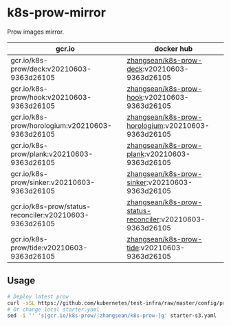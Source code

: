 # k8s-prow-mirror

Prow images mirror.

gcr.io | docker hub
---|---
gcr.io/k8s-prow/deck:v20210603-9363d26105 | [zhangsean/k8s-prow-deck](https://hub.docker.com/r/zhangsean/k8s-prow-deck):v20210603-9363d26105
gcr.io/k8s-prow/hook:v20210603-9363d26105 | [zhangsean/k8s-prow-hook](https://hub.docker.com/r/zhangsean/k8s-prow-hook):v20210603-9363d26105
gcr.io/k8s-prow/horologium:v20210603-9363d26105 | [zhangsean/k8s-prow-horologium](https://hub.docker.com/r/zhangsean/k8s-prow-horologium):v20210603-9363d26105
gcr.io/k8s-prow/plank:v20210603-9363d26105 | [zhangsean/k8s-prow-plank](https://hub.docker.com/r/zhangsean/k8s-prow-plank):v20210603-9363d26105
gcr.io/k8s-prow/sinker:v20210603-9363d26105 | [zhangsean/k8s-prow-sinker](https://hub.docker.com/r/zhangsean/k8s-prow-sinker):v20210603-9363d26105
gcr.io/k8s-prow/status-reconciler:v20210603-9363d26105 | [zhangsean/k8s-prow-status-reconciler](https://hub.docker.com/r/zhangsean/k8s-prow-status-reconciler):v20210603-9363d26105
gcr.io/k8s-prow/tide:v20210603-9363d26105 | [zhangsean/k8s-prow-tide](https://hub.docker.com/r/zhangsean/k8s-prow-tide):v20210603-9363d26105

## Usage

```bash
# Deploy latest prow
curl -sSL https://github.com/kubernetes/test-infra/raw/master/config/prow/cluster/starter-s3.yaml | sed 's|gcr.io/k8s-prow/|zhangsean/k8s-prow-|g' | kubectl apply -f -
# Or change local starter.yaml
sed -i '' 's|gcr.io/k8s-prow/|zhangsean/k8s-prow-|g' starter-s3.yaml
```
